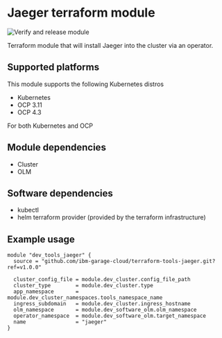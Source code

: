# Jaeger terraform module

![Verify and release module](https://github.com/ibm-garage-cloud/terraform-tools-jaeger/workflows/Verify%20and%20release%20module/badge.svg)

Terraform module that will install Jaeger into the cluster via an operator.

## Supported platforms

This module supports the following Kubernetes distros

- Kubernetes
- OCP 3.11
- OCP 4.3

For both Kubernetes and OCP

## Module dependencies

- Cluster
- OLM

## Software dependencies

- kubectl
- helm terraform provider (provided by the terraform infrastructure)

## Example usage

```hcl-terraform
module "dev_tools_jaeger" {
  source = "github.com/ibm-garage-cloud/terraform-tools-jaeger.git?ref=v1.0.0"

  cluster_config_file = module.dev_cluster.config_file_path
  cluster_type        = module.dev_cluster.type
  app_namespace       = module.dev_cluster_namespaces.tools_namespace_name
  ingress_subdomain   = module.dev_cluster.ingress_hostname
  olm_namespace       = module.dev_software_olm.olm_namespace
  operator_namespace  = module.dev_software_olm.target_namespace
  name                = "jaeger"
}
```
